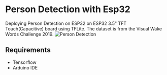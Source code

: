 # Person Detection with Esp32
Deploying Person Detection on ESP32 on ESP32 3.5" TFT Touch(Capacitive) board using TFLite. The dataset is from the Visual Wake Words Challenge 2019.
![Person Detection](esp32person.gif)

## Requirements
- Tensorflow 
- Arduino IDE